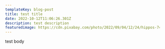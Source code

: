 ```yaml
---
templateKey: blog-post
title: test title
date: 2022-10-12T11:06:26.301Z
description: test description
featuredimage: https://cdn.pixabay.com/photo/2022/09/04/12/24/hippos-7431581_960_720.jpg
---
```

t﻿est body